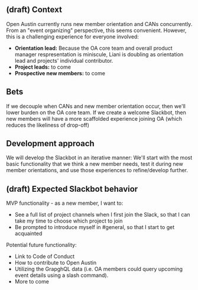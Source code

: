 ## (draft) Context

Open Austin currently runs new member orientation and CANs concurrently.  From an "event organizing" perspective, this seems convenient.  However, this is a challenging experience for everyone involved:

* **Orientation lead:** Because the OA core team and overall product manager respresentation is miniscule, Liani is doubling as orientation lead and projects' individual contributor.
* **Project leads:** to come
* **Prospective new members:** to come

## Bets

If we decouple when CANs and new member orientation occur, then we'll lower burden on the OA core team.
If we create a welcome Slackbot, then new members will have a more scaffolded experience joining OA (which reduces the likeliness of drop-off)

## Development approach

We will develop the Slackbot in an iterative manner: We'll start with the most basic functionality that we think a new member needs, test it during new member orientations, and use those experiences to refine/develop further.

## (draft) Expected Slackbot behavior

MVP functionality - as a new member, I want to:
* See a full list of project channels when I first join the Slack, so that I can take my time to choose which project to join
* Be prompted to introduce myself in #general, so that I start to get acquainted

Potential future functionality:
* Link to Code of Conduct
* How to contribute to Open Austin
* Utilizing the GrapghQL data (i.e. OA members could query upcoming event details using a slash command).
* More to come
